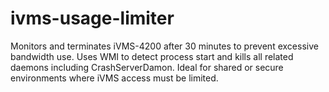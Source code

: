 # ivms-usage-limiter
Monitors and terminates iVMS-4200 after 30 minutes to prevent excessive bandwidth use. Uses WMI to detect process start and kills all related daemons including CrashServerDamon. Ideal for shared or secure environments where iVMS access must be limited.
